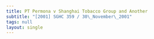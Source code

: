 ```yaml
---
title: PT Permona v Shanghai Tobacco Group and Another
subtitle: "[2001] SGHC 359 / 30\_November\_2001"
tags: null
layout: single
---
```


